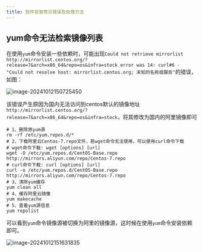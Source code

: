 ```yaml
---
title: 软件安装常见错误及处理方法
---
```


## yum命令无法检索镜像列表

在使用`yum`命令安装一些依赖时，可能出现`Could not retrieve mirrorlist http://mirrorlist.centos.org/?release=7&arch=x86_64&repo=os&infra=stock error was 14: curl#6 - "Could not resolve host: mirrorlist.centos.org; 未知的名称或服务"`的错误，如图：

![image-20241012150725450](https://gly-blog-file.oss-cn-shanghai.aliyuncs.com/img/image-20241012150725450.png)

该错误产生原因为国内无法访问到centos默认的镜像地址`http://mirrorlist.centos.org/?release=7&arch=x86_64&repo=os&infra=stock`，将其修改为国内的阿里镜像即可

```shell
# 1、删除原yum源
rm -rf /etc/yum.repos.d/*
# 2、下载阿里云Centos-7.repo文件，若wget命令无法使用，可以使用curl命令下载
# wget命令下载: wget [options] [url]
wget -O /etc/yum.repos.d/CentOS-Base.repo http://mirrors.aliyun.com/repo/Centos-7.repo
# curl命令下载: curl [options] [url]
curl -o /etc/yum.repos.d/CentOS-Base.repo http://mirrors.aliyun.com/repo/Centos-7.repo
# 3、清除yum缓存
yum clean all
# 4、缓存阿里云镜像
yum makecache
# 5、查看yum源信息
yum repolist
```

可以看到`yum`命令镜像源被切换为阿里的镜像源，这时候在使用`yum`命令安装依赖即可。

![image-20241012151631835](https://gly-blog-file.oss-cn-shanghai.aliyuncs.com/img/image-20241012151631835.png)